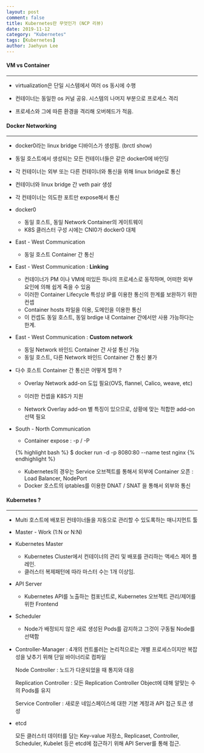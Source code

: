 ```yaml
---
layout: post
comment: false
title: Kubernetes란 무엇인가 (NCP 리뷰)
date: 2019-11-12
category: "Kubernetes"
tags: [Kubernetes]
author: Jaehyun Lee
---
```


#### VM vs Container

---



- virtualization은 단일 시스템에서 여러 os 동시에 수행

- 컨테이너는 동일한 os 커널 공유. 시스템의 나머지 부분으로 프로세스 격리

- 프로세스와 그에 따른 환경을 격리해 오버헤드가 적음.

  

#### Docker Networking

---



- docker0라는 linux bridge 디바이스가 생성됨. (brctl show)

- 동일 호스트에서 생성되는 모든 컨테이너들은 같은 docker0에 바인딩
- 각 컨테이너는 외부 또는 다른 컨테이너와 통신을 위해 linux bridge로 통신
- 컨테이너와 linux bridge 간 veth pair 생성
- 각 컨테이너는 의도한 포트만 expose해서 통신
- docker0
  - 동일 호스트, 동일 Network Container의 게이트웨이
  - K8S 클러스터 구성 시에는 CNI0가 docker0 대체
- East - West Communication
  - 동일 호스트 Container 간 통신
- East - West Communication : **Linking**
  - 컨테이너가 PM 이나 VM에 떠있든 하나의 프로세스로 동작하며, 어떠한 외부 요인에 의해 쉽게 죽을 수 있음
  - 이러한 Container Lifecycle 특성상 IP를 이용한 통신의 한계를 보완하기 위한 컨셉
  - Container hosts 파일을 이용, 도메인을 이용한 통신
  - 이 컨셉도 동일 호스트, 동일 brdige 내 Container 간에서만 사용 가능하다는 한계.

- East - West Communication : **Custom network**

  - 동일 Network 바인드 Container 간 사설 통신 가능
  - 동일 호스트, 다른 Network 바인드 Container 간 통신 불가

- 다수 호스트 Container 간 통신은 어떻게 할까 ?

  - Overlay Network add-on 도입 필요(OVS, flannel, Calico, weave, etc)
  - 이러한 컨셉을 K8S가 지원

  - Network Overlay add-on  별 특징이 있으므로, 상황에 맞는 적합한 add-on 선택 필요

- South - North Communication

  - Container expose : -p / -P

  {% highlight bash %} $ docker run -d -p 8080:80 --name test nginx {% endhighlight %}

  - Kubernetes의 경우는 Service 오브젝트를 통해서 외부에 Container 오픈 : Load Balancer, NodePort 
  - Docker 호스트의 iptables를 이용한 DNAT / SNAT 을 통해서 외부와 통신

#### Kubernetes ?

---

- Multi 호스트에 배포된 컨테이너들을 자동으로 관리할 수 있도록하는 매니지먼트 툴

- Master - Work (1:N or N:N)

- Kubernetes Master

  - Kubernetes Cluster에서 컨테이너의 관리 및 배포를 관리하는 액세스 제어 플레인.
  - 클러스터 복제패턴에 따라 마스터 수는 1개 이상임.

- API Server

  - Kubernetes API를 노출하는 컴포넌트로, Kubernetes 오브젝트 관리/제어를 위한 Frontend

- Scheduler

  - Node가 배정되지 않은 새로 생성된 Pods를 감지하고 그것이 구동될 Node를 선택함

- Controller-Manager : 4개의 컨트롤러는 논리적으로는 개별 프로세스이지만 복잡성을 낮추기 위해 단일 바이너리로 컴파일

  Node Controller : 노드가 다운되었을 때 통지와 대응

  Replication Controller : 모든 Replication Controller Object에 대해 알맞는 수의 Pods를 유지

  Service Controller : 새로운 네임스페이스에 대한 기본 계정과 API 접근 토큰 생성

- etcd

  모든 클러스터 데이터를 담는 Key-value 저장소, Replicaset, Controller, Scheduler, Kubelet 등은 etcd에 접근하기 위해 API Server를 통해 접근.

